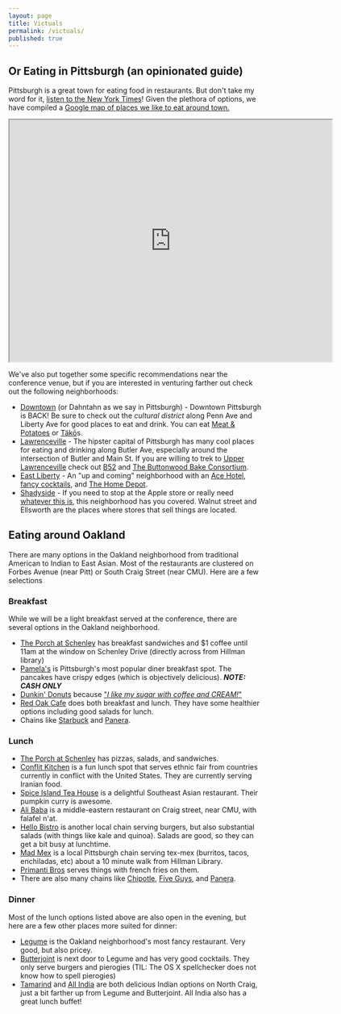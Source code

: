 ```yaml
---
layout: page
title: Victuals
permalink: /victuals/
published: true
---
```



## Or Eating in Pittsburgh (an opinionated guide)

Pittsburgh is a great town for eating food in restaurants. But don't take my word for it, [listen to the New York Times](http://www.nytimes.com/2016/03/16/dining/pittsburgh-restaurants.html?_r=0)! Given the plethora of options, we have compiled a [Google map of places we like to eat around town.](https://drive.google.com/open?id=1iVDCxPGLMJw3jgyCpUtN43B60Gk&usp=sharing)

<iframe src="https://www.google.com/maps/d/embed?mid=1iVDCxPGLMJw3jgyCpUtN43B60Gk" width="640" height="480"></iframe>

We've also put together some specific recommendations near the conference venue, but if you are interested in venturing farther out check out the following neighborhoods:

- [Downtown](https://goo.gl/maps/mwbqoyqVeZy) (or Dahntahn as we say in Pittsburgh) - Downtown Pittsburgh is BACK! Be sure to check out the *cultural district* along Penn Ave and Liberty Ave for good places to eat and drink. You can eat [Meat & Potatoes](https://goo.gl/maps/JEXY4GfL4GC2) or [Täkō](https://goo.gl/maps/cnx7WZVsjdD2)s.
- [Lawrenceville](https://goo.gl/maps/Ds9qR2eiXL22) - The hipster capital of Pittsburgh has many cool places for eating and drinking along Butler Ave, especially around the intersection of Butler and Main St. If you are willing to trek to [Upper Lawrenceville](https://goo.gl/maps/g9UUq7XcQkC2) check out [B52](https://goo.gl/maps/TSRGchT49Js) and [The Buttonwood Bake Consortium](https://goo.gl/maps/QaP12KHX3pS2).
- [East Liberty](https://goo.gl/maps/RWSoZFcQmnq) - An "up and coming" neighborhood with an [Ace Hotel](https://goo.gl/maps/qoehLuV73YN2), [fancy cocktails](https://goo.gl/maps/tUvE9UZyznD2), and [The Home Depot](https://goo.gl/maps/zbM8WzKG67v).
- [Shadyside](https://goo.gl/maps/Ds9qR2eiXL22) - If you need to stop at the Apple store or really need [whatever this is](https://www.google.com/maps/place/Williams-Sonoma/@40.4513634,-79.9332052,3a,75y,90t/data=!3m8!1e2!3m6!1s-X_TqZn02Tbw%2FVTXA4CMYpUI%2FAAAAAAAAAAc%2F0JrTMatbVNYXR3Bx74ay7v9WnnAGPGDbA!2e4!3e12!6s%2F%2Flh3.googleusercontent.com%2F-X_TqZn02Tbw%2FVTXA4CMYpUI%2FAAAAAAAAAAc%2F0JrTMatbVNYXR3Bx74ay7v9WnnAGPGDbA%2Fs107-k-no%2F!7i400!8i320!4m5!3m4!1s0x0000000000000000:0x5eb0ccd193b7ee4d!8m2!3d40.4511365!4d-79.9330788!6m1!1e1), this neighborhood has you covered. Walnut street and Ellsworth are the places where stores that sell things are located.

## Eating around Oakland

There are many options in the Oakland neighborhood from traditional American to Indian to East Asian. Most of the restaurants are clustered on Forbes Avenue (near Pitt) or South Craig Street (near CMU). Here are a few selections

### Breakfast

While we will be a light breakfast served at the conference, there are several options in the Oakland neighborhood.

- [The Porch at Schenley](https://goo.gl/maps/ysRTa6rkPSH2) has breakfast sandwiches and $1 coffee until 11am at the window on Schenley Drive (directly across from Hillman library)
- [Pamela's](https://goo.gl/maps/MRtkhTkdzEH2) is Pittsburgh's most popular diner breakfast spot. The pancakes have crispy edges (which is objectively delicious). ***NOTE: CASH ONLY***
- [Dunkin' Donuts](https://goo.gl/maps/BcJsFHnvZm32) because ["*I like my sugar with coffee and CREAM!*"](http://www.vevo.com/watch/the-beastie-boys/intergalactic/USCA39800008)
- [Red Oak Cafe](https://goo.gl/maps/pa69mctudqR2) does both breakfast and lunch. They have some healthier options including good salads for lunch.
- Chains like [Starbuck](https://goo.gl/maps/4LtxstHDytq) and [Panera](https://goo.gl/maps/athj7HiqW9y).


### Lunch

- [The Porch at Schenley](https://goo.gl/maps/ysRTa6rkPSH2) has pizzas, salads, and sandwiches.
- [Conflit Kitchen](https://goo.gl/maps/WyHHSTRBKdr) is a fun lunch spot that serves ethnic fair from countries currently in conflict with the United States. They are currently serving Iranian food.
- [Spice Island Tea House](https://goo.gl/maps/WzoGicauA382) is a delightful Southeast Asian restaurant. Their pumpkin curry is awesome.
- [Ali Baba](https://goo.gl/maps/ESTFbfDYsUu) is a middle-eastern restaurant on Craig street, near CMU, with falafel n'at.
- [Hello Bistro](https://goo.gl/maps/goCZye9gjEC2) is another local chain serving burgers, but also substantial salads (with things like kale and quinoa). Salads are good, so they can get a bit busy at lunchtime.
- [Mad Mex](https://goo.gl/maps/ERUCyKedgkx) is a local Pittsburgh chain serving tex-mex (burritos, tacos, enchiladas, etc) about a 10 minute walk from Hillman Library.
- [Primanti Bros]() serves things with french fries on them.
- There are also many chains like [Chipotle](https://goo.gl/maps/etmZZTMpVQx), [Five Guys](https://goo.gl/maps/G32qYAGCX8t), and [Panera](https://goo.gl/maps/athj7HiqW9y).


### Dinner

Most of the lunch options listed above are also open in the evening, but here are a few other places more suited for dinner:

- [Legume](https://goo.gl/maps/FC4XnvZpmyS2) is the Oakland neighborhood's most fancy restaurant. Very good, but also pricey.
- [Butterjoint](https://goo.gl/maps/VppN94ZFTbw) is next door to Legume and has very good cocktails. They only serve burgers and pierogies (TIL: The OS X spellchecker does not know how to spell pierogies)
- [Tamarind](https://goo.gl/maps/TtQq4myf5BC2) and [All India](https://goo.gl/maps/YZihobvfQTE2) are both delicious Indian options on North Craig, just a bit farther up from Legume and Butterjoint. All India also has a great lunch buffet!
